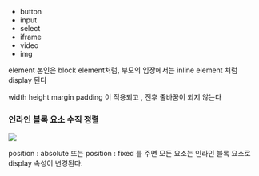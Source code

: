 * button
* input
* select
* iframe
* video
* img



element 본인은 block element처럼, 부모의 입장에서는 inline element 처럼 display 된다

width height margin padding 이 적용되고 , 전후 줄바꿈이 되지 않는다

### 인라인 블록 요소 수직 정렬

![](https://i.imgur.com/ce3GL1Z.png)


position : absolute 또는 position : fixed 를 주면 모든 요소는 인라인 블록 요소로 display 속성이 변경된다.